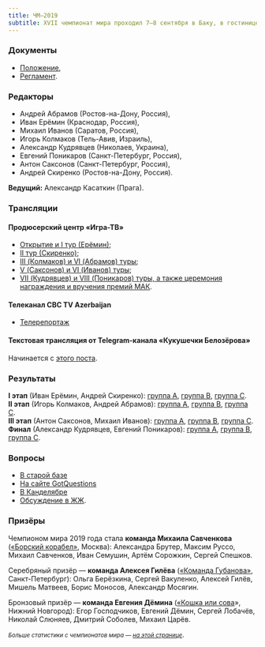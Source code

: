 ```yaml
---
title: ЧМ–2019
subtitle: XVII чемпионат мира проходил 7–8 сентября в Баку, в гостинице Boulevard Hotel Baku
---
```


### Документы 
- [Положение](https://docs.google.com/document/d/1vvZUS5fIoLqfkVUg5Axfk6GwurAv0S6EaU3dM1M7gc0/edit?usp=sharing), 
- [Регламент](https://docs.google.com/document/d/1wlgqRj6UmRVtO6wxVTN3J8HI4aKMzJbsUvxLsEds2gQ/edit?usp=sharing).

### Редакторы 
- Андрей Абрамов (Ростов-на-Дону, Россия), 
- Иван Ерёмин (Краснодар, Россия), 
- Михаил Иванов (Саратов, Россия), 
- Игорь Колмаков (Тель-Авив, Израиль), 
- Александр Кудрявцев (Николаев, Украина), 
- Евгений Поникаров (Санкт-Петербург, Россия), 
- Антон Саксонов (Санкт-Петербург, Россия), 
- Андрей Скиренко (Ростов-на-Дону, Россия).

**Ведущий:** Александр Касаткин (Прага).

### Трансляции

#### Продюсерский центр «Игра-ТВ»
- [Открытие и I тур (Ерёмин)](https://www.youtube.com/watch?v=ZtwyQeJEUvs);
- [II тур (Скиренко)](https://www.youtube.com/watch?v=o6Ncwx3CZNM);
- [III (Колмаков) и VI (Абрамов) туры](https://youtu.be/3R_L92Fff-M);
- [V (Саксонов) и VI (Иванов) туры](https://youtu.be/y7wb4-Yaq10);
- [VII (Кудрявцев) и VIII (Поникаров) туры, а также церемония награждения и вручения премий МАК](https://youtu.be/dpFbVbNII68).

#### Телеканал CBC TV Azerbaijan
- [Телерепортаж](https://www.youtube.com/watch?v=RH3mSf9d4So)

#### Текстовая трансляция от Telegram-канала «Кукушечки Белозёрова»
Начинается с [этого поста](https://t.me/chgk_anal/8504).

### Результаты

**I этап** (Иван Ерёмин, Андрей Скиренко): [группа А](https://rating.chgk.info/tournament/5938), [группа В](https://rating.chgk.info/tournament/5939), [группа С](https://rating.chgk.info/tournament/5940).
<br>
**II этап** (Игорь Колмаков, Андрей Абрамов): [группа А](https://rating.chgk.info/tournament/5941), [группа В](https://rating.chgk.info/tournament/5942), [группа С](https://rating.chgk.info/tournament/5943).
<br>
**III этап** (Антон Саксонов, Михаил Иванов): [группа А](https://rating.chgk.info/tournament/5945), [группа В](https://rating.chgk.info/tournament/5946), [группа С](https://rating.chgk.info/tournament/5947).
<br>
**Финал** (Александр Кудрявцев, Евгений Поникаров): [группа А](https://rating.chgk.info/tournament/5948), [группа В](https://rating.chgk.info/tournament/5949), [группа С](https://rating.chgk.info/tournament/5950).
<br>

### Вопросы

- [В старой базе](https://db.chgk.info/tour/wc19_u)
- [На сайте GotQuestions](https://gotquestions.online/pack/399)
- [В Канделябре](http://kand.info/tour/ChM_19)
- [Обсуждение в ЖЖ](https://ru-chgk.livejournal.com/3071854.html).

### Призёры

Чемпионом мира 2019 года стала **команда Михаила Савченкова** ([«Борский корабел»](https://rating.chgk.info/teams/49804), Москва): Александра Брутер, Максим Руссо, Михаил Савченков, Иван Семушин, Артём Сорожкин, Сергей Спешков.

Серебряный призёр — **команда Алексея Гилёва** ([«Команда Губанова»](https://rating.chgk.info/teams/188), Санкт-Петербург): Ольга Берёзкина, Сергей Вакуленко, Алексей Гилёв, Мишель Матвеев, Борис Моносов, Александр Мосягин.

Бронзовый призёр — **команда Евгения Дёмина** ([«Кошка или сова](https://rating.chgk.info/teams/414)», Нижний Новгород): Егор Господчиков, Евгений Дёмин, Сергей Лобачёв, Николай Слюняев, Дмитрий Соболев, Михаил Царёв.

<small>*Больше статистики с чемпионатов мира — [на этой странице](https://www.maii.li/p/world-stats)*</small>.
